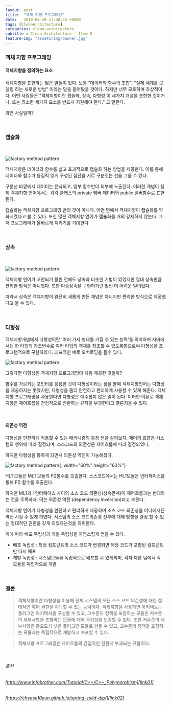 ```yaml
---
layout: post
title:  "객체 지향 프로그래밍"
date:   2019-08-29 17:48:45 +0900
tags: [CleanArchitecture]
categories: clean-architecture
subtitle : Clean Architecture - Item 5
feature-img: "assets/img/banner.jpg"
---
```


### 객체 지향 프로그래밍
#### 객체지향을 정의하는 요소
겍체지향을 표현하는 많은 말들이 있다. 보통 "데이터와 함수의 조합", "실제 세계를 모델링 하는 새로운 방법" 이라는 말을 들어봤을 것이다. 하지만 너무 모호하며 추상적이다.
어떤 사람들은 "객체지향이란 캡슐화, 상속, 다형성 이 세가지 개념을 조합한 것이거나, 또는 최소한 세가지 요소를 반드시 지원해야 한다." 고 말한다.

과연 사실일까?

<br>

### 캡슐화

<br>

![factory method pattern](/assets/images/post/191012/(3).png) 

객체지향은 데이터와 함수를 쉽고 효과적으로 캡슐화 하는 방법을 제공한다. 
이를 통해 데이터와 함수가 응집력 있게 구성된 집단을 서로 구분짓는 선을 그을 수 있다. 

구분선 바깥에서 데이터는 은닉되고, 일부 함수만이 외부에 노출된다. 
이러한 개념이 실제 객체지향 언어에서는 각각 클래스의 private 멤버 데이터와 public 멤버함수로 표현된다. 

캡슐화는 객체지향 프로그래밍 만의 것이 아니다. 어떤 면에서 객체지향이 캡슐화를 약화시켰다고 볼 수 있다.
또한 많은 객체지향 언어가 캡슐화를 거의 강제하지 않는다. 그저 프로그래머가 올바르게 지키기를 기대한다. 

<br>

### 상속

<br>

![factory method pattern](/assets/images/post/191012/(4).png) 

객체지향 언어가 고안되기 훨씬 전에도 상속과 비슷한 기법이 있었지만 절대 상속만큼 편리한 방식은 아니엿다. 또한 다중상속을 구현하기란 훨씬 더 어려운 일이었다. 

따라서 상속은 객체지향이 완전히 새롭게 만든 개념은 아니지만 편리한 방식으로 제공했다고 볼 수 있다.

<br>

### 다형성

객체지향개념에서 다형성이란 '여러 가지 형태를 가질 수 있는 능력'을 의미하며 자바에서는 한 타입의 참조변수로 여러 타입의 객체를 참조할 수 있도록함으로써 다형성을 프로그램적으로 구현하였다.
대표적인 예로 오버로딩을 들수 있다.

![factory method pattern](/assets/images/post/191012/(5).png) 

그렇다면 다형성은 객체지향 프로그래밍이 처음 제공한 것일까?

함수를 가르키는 포인터를 응용한 것이 다형성이라는 점을 볼때 객체지향언어는 다형성을 제공하지는 못했지만, 다형성을 좀더 안전하고 편리하게 사용할 수 있게 해준다.
객체지향 프로그래밍을 사용한다면 다형성은 대수롭지 않은 일이 된다. 
이러한 이유로 객체지향은 제어흐름을 간접적으로 전환하는 규칙을 부과한다고 결론지을 수 있다.

<br>


#### 의존성 역전

다형성을 안전하게 적용할 수 있는 매커니즘의 등장 전을 살펴보자.
제어의 흐름은 시스템의 행위에 따라 결정되며, 소스코드의 의존성은 제어흐름에 따라 결정되었다.

하지만 다형성을 통하게 되면서 의존성 역전이 가능해졌다.

![factory method pattern](/assets/images/post/191012/(26).png){: width="60%" height="60%"}

HL1 모듈은 ML1 모듈의 F()함수를 호출한다. 소스코드에서는 HL1모듈은 인터페이스를 통해 F() 함수를 호출한다.

하지만 ML1과 I 인터페이스 사이의 소스 코드 의존성(상속관계)이 제어흐름과는 반대라는 것을 주목하자. 이는 의존성 역전 (dependency inversion)라고 부른다.

객체지향 언어가 다형성을 안전하고 편리하게 제공하며 소스 코드 의존성을 어디에서든 역전 시킬 수 있게 하였다. 
시스템의 소스 코드의존성 전부에 대해 방향을 결정 할 수 있는 절대적인 권한을 갖게 되었다는것을 의미한다.

이에 따라 배포 독립성과 개발 독립성을 자연스럽게 얻을 수 있다.

- 배포 독립성 : 특정 컴포넌트의 소스 코드가 변경되면 해당 코드가 포함된 컴포넌트만 다시 배포 
- 개발 독립성 : 시스템모듈을 독립적으로 배포할 수 있게되며, 각자 다른 팀에서 각 모듈을 독립적으로 개발

<br>

### 결론

>객체지향이란 다형성을 이용해 전체 시스템의 모든 소스 코드 의존성에 대한 절대적인 제어 권한을 획득할 수 있는 능력이다. 
객체지향을 사용하면 아키텍트는 플러그인 아키텍처를 구성할 수 있고,
고수준의 정책을 포함하는 모듈은 저수준의 세부사항을 포함하는 모듈에 대해 독립성을 보장할 수 있다. 
또한 저수준의 세부사항은 중요도가 낮은 플러그인 모듈로 만들 수 있고, 고수준의 정책을 포함하는 모듈과는 독립적으로 개발하고 배포할 수 있다.

> 객체지향 프로그래밍은 제어흐름의 간접적인 전환에 부과되는 규율이다.

<br>

###### 출처 <br/>

###### [http://www.infobrother.com/Tutorial/C++/C++_Polymorphism][link01] <br/>
[link01]: http://www.infobrother.com/Tutorial/C++/C++_Polymorphism

###### [https://cheese10yun.github.io/spring-solid-dip/][link02] <br/>
[link02]: https://cheese10yun.github.io/spring-solid-dip/

